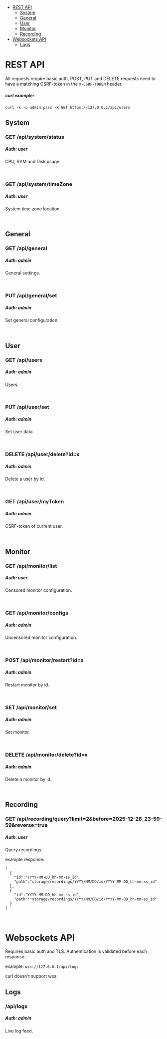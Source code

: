 -   [REST API](#rest-api)
	-   [System](#system)
	-   [General](#general)
	-   [User](#user)
	-   [Monitor](#monitor)
	-   [Recording](#recording)
-   [Websockets API](#websockets-api)
	-   [Logs](#logs)

# REST API

All requests require basic auth, POST, PUT and DELETE requests need to have a matching CSRF-token in the `X-CSRF-TOKEN` header.

##### curl example:

    curl -k -u admin:pass -X GET https://127.0.0.1/api/users

## System

### GET /api/system/status

##### Auth: user

CPU, RAM and Disk usage.

<br>

### GET /api/system/timeZone

##### Auth: user

System time zone location.

<br>

## General

### GET /api/general

##### Auth: admin

General settings.

<br>

### PUT /api/general/set

##### Auth: admin

Set general configuration.

<br>

## User

### GET /api/users

##### Auth: admin

Users.

<br>

### PUT /api/user/set

##### Auth: admin

Set user data.

<br>

### DELETE /api/user/delete?id=x

##### Auth: admin

Delete a user by id.

<br>

### GET /api/user/myToken

##### Auth: admin

CSRF-token of current user.

<br>

## Monitor

### GET /api/monitor/list

##### Auth: user

Censored monitor configuration.

<br>

### GET /api/monitor/configs

##### Auth: admin

Uncensored monitor configuration.

<br>

### POST /api/monitor/restart?id=x

##### Auth: admin

Restart monitor by id.

<br>

### SET /api/monitor/set

##### Auth: admin

Set monitor.

<br>

### DELETE /api/monitor/delete?id=x

##### Auth: admin

Delete a monitor by id.

<br>

## Recording

### GET /api/recording/query?limit=2&before=2025-12-28_23-59-59&reverse=true

##### Auth: user

Query recordings.

example response:

```
[
  {
    "id":"YYYY-MM-DD_hh-mm-ss_id",
    "path":"storage/recordings/YYYY/MM/DD/id/YYYY-MM-DD_hh-mm-ss_id"
  },
  {
    "id":"YYYY-MM-DD_hh-mm-ss_id",
    "path":"storage/recordings/YYYY/MM/DD/id/YYYY-MM-DD_hh-mm-ss_id"
  }
]
```

<br>

# Websockets API

Requires basic auth and TLS. Authentication is validated before each response.

example: `wss://127.0.0.1/api/logs`

curl doesn't support wss.

## Logs

### /api/logs

##### Auth: admin

Live log feed.

